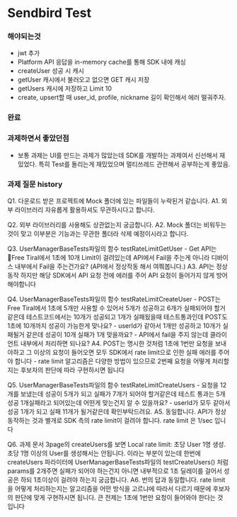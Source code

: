 #  Sendbird Test




### 해야되는것
- jwt 추가
- Platform API 응답을 in-memory cache를 통해 SDK 내에 캐싱 
- createUser 성공 시 캐시
- getUser 캐시에서 불러오고 없으면 GET 캐시 저장
- getUsers 캐시에 저장하고 Limit 10
- create, upsert할 때 user_id, profile, nickname 길이 확인해서 에러 떨궈주자.


### 완료


### 과제하면서 좋았던점
- 보통 과제는 UI를 만드는 과제가 많았는데 SDK를 개발하는 과제여서 신선해서 재밌었다.
특히 Test를 돌리는게 재밌었으며 멀티쓰레드 관련해서 공부하는게 좋았음.


### 과제 질문 history

Q1. 다운로드 받은 프로젝트에 Mock 폴더에 있는 파일들이 누락된거 같습니다.
A1. 외부 라이브러리 자유롭게 활용하셔도 무관하시다고 합니다.

Q2. 외부 라이브러리를 사용해도 상관없는지 궁금합니다.
A2. Mock 폴더는 비워두는 것이 맞고 이부분은 기능과는 무관한 폴더라 삭제 예정이시라고 합니다.

Q3. UserManagerBaseTests파일의 함수 testRateLimitGetUser
    - Get API는 Free Tiral에서 1초에 10개 Limit이 걸려있는데 API에서 Fail을 주는게 아니라 디바이스 내부에서 Fail을 주는건가요? (API에서 정상작동 해서 여쭤봅니다.)
A3. API는 정상동작 하지만 해당 SDK에서 API 요청 전에 에러를 주어 API 요청이 들어가지 않게 방어해야합니다

Q4. UserManagerBaseTests파일의 함수 testRateLimitCreateUser 
    - POST는 Free Tiral에서 1초에 5개만 사용할 수 있어서 5개가 성공하고 6개가 실패되어야 할거 같은데 테스트코드에서는 10개가 성공되고 1개가 실패됬을때 테스트통과인데 POST도 1초에 10개까지 성공이 가능한게 맞나요?
    - userId가 같아서 1개만 성공하고 10개가 실패될거 같은데 성공이 10개 실패가 1개 맞을까요?
    - API에서 fail을 주지 않는데 클라이언트 내부에서 처리하면 되나요?
A4. POST는 명시한 것처럼 1초에 1번만 요청을 보내야하고 그 이상의 요청이 들어오면 모두 SDK에서 rate limit으로 인한 실패 에러를 주어야 합니다
    - rate limit 알고리즘은 다양한 방법이 있으므로 2번째 요청을 어떻게 처리할 지는 후보자의 판단에 따라 구현하시면 됩니다   

Q5. UserManagerBaseTests파일의 함수 testRateLimitCreateUsers
    - 요청을 12개를 보냈는데 성공이 5개가 되고 실패가 7개가 되어야 할거같은데 테스트 통과는 5개성공 1개실패라고 되어있는데 어떤게 맞는건지 알 수 있을까요?
    - userId가 모두 같아서 성공 1개가 되고 실패 11개가 될거같은데 확인부탁드려요.
A5. 동일합니다. API가 정상 동작하는 것과 별개로 SDK 측의 rate limit이 걸려야 합니다. rate limit 은 1/sec 입니다

Q6. 과제 문서 3page의 createUsers를 보면 Local rate limit: 초당 User 1명 생성. 초당 1명 이상의 User를 생성해서는 안됩니다. 이라는 부분이 있는데
    한번에 createUsers 파라미터에 UserManagerBaseTests파일의 testCreateUsers() 처럼 params를 2개주면 실패가 되어야 하는건지 아니면 내부적으로 1초 딜레이를 걸어서 성공은 하되 1초이상이 걸려야 하는지 궁금합니다.
A6. 번의 답과 동일합니다. rate limit 을 어떻게 처리하는지는 알고리즘을 어떤 방식을 고르냐에 따라서 다르기 때문에 후보자의 판단에 맞게 구현하시면 됩니다. 큰 전제는 1초에 1번만 요청이 들어와야 한다는 것 입니다

